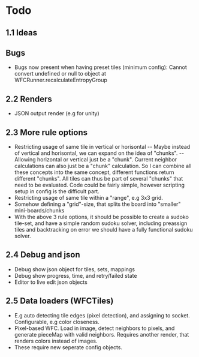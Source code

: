 # Todo

## 1.1 Ideas

## Bugs
- Bugs now present when having preset tiles (minimum config):
Cannot convert undefined or null to object
    at WFCRunner.recalculateEntropyGroup
## 2.2 Renders
- JSON output render (e.g for unity)
  
## 2.3 More rule options
- Restricting usage of same tile in vertical or horisontal
 -- Maybe instead of vertical and horisontal, we can expand on the idea of "chunks".
 -- Allowing horizontal or vertical just be a "chunk". Current neighbor calculations can also just be a "chunk" calculation. So I can combine all these concepts into the same concept, different functions return different "chunks". All tiles can thus be part of several "chunks" that need to be evaluated. Code could be fairly simple, however scripting setup in config is the difficult part.
- Restricting usage of same tile within a "range", e.g 3x3 grid.
- Somehow defining a "grid"-size, that splits the board into "smaller" mini-boards/chunks
- With the above 3 rule options, it should be possible to create a sudoko tile-set, and have a simple random sudoku solver, including preassign tiles and backtracking on error we should have a fully functional sudoku solver.


## 2.4 Debug and json
- Debug show json object for tiles, sets, mappings
- Debug show progress, time, and retry/failed state
- Editor to live edit json objects

## 2.5 Data loaders (WFCTiles)
- E.g auto detecting tile edges (pixel detection), and assigning to socket. Configurable, e.g color closeness.
- Pixel-based WFC. Load in image, detect neighbors to pixels, and generate pieceMap with valid neighbors. Requires another render, that renders colors instead of images.
- These require new seperate config objects.

